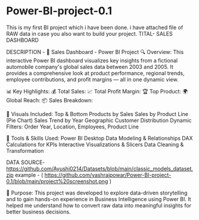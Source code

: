 # Power-BI-project-0.1
This is my first BI project which i have been done.
i have attached file of RAW data in case you also want to build your project.
TITAL- SALES DASHBOARD

DESCRIPTION -
🚗 Sales Dashboard - Power BI Project
🔍 Overview:
This interactive Power BI dashboard visualizes key insights from a fictional automobile company's global sales data between 2003 and 2005. It provides a comprehensive look at product performance, regional trends, employee contributions, and profit margins — all in one dynamic view.

📊 Key Highlights:
💰 Total Sales: 
📈 Total Profit Margin:
🏆 Top Product: 
🌍 Global Reach: 
📦 Sales Breakdown: 

📌 Visuals Included:
Top & Bottom Products by Sales
Sales by Product Line (Pie Chart)
Sales Trend by Year
Geographic Customer Distribution
Dynamic Filters: Order Year, Location, Employees, Product Line

🔧 Tools & Skills Used:
Power BI Desktop
Data Modeling & Relationships
DAX Calculations for KPIs
Interactive Visualizations & Slicers
Data Cleaning & Transformation

DATA SOURCE-
https://github.com/Ayushi0214/Datasets/blob/main/classic_models_dataset.zip
example - ( https://github.com/yashrajpowar/Power-BI-project-0.1/blob/main/project%20screenshot.png )

🎯 Purpose:
This project was developed to explore data-driven storytelling and to gain hands-on experience in Business Intelligence using Power BI. It helped me understand how to convert raw data into meaningful insights for better business decisions.
